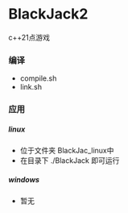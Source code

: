 # BlackJack2
c++21点游戏

### 编译
* compile.sh  
* link.sh

### 应用 
##### linux 
* 位于文件夹 BlackJac_linux中
* 在目录下 ./BlackJack 即可运行
##### windows
* 暂无